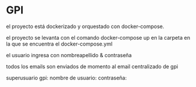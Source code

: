 # GPI

el proyecto está dockerizado y orquestado con docker-compose.

el proyecto se levanta con el comando docker-compose up en la carpeta en la que se encuentra el docker-compose.yml

el usuario ingresa con nombreapellido & contraseña

todos los emails son enviados de momento al email centralizado de gpi

superusuario gpi:
nombre de usuario:
contraseña:
